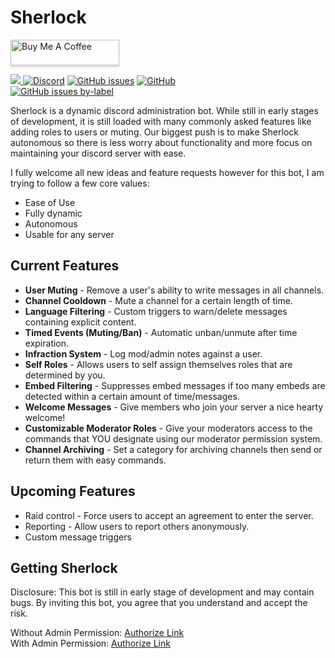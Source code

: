 # Sherlock

<a href="https://www.buymeacoff.ee/Blade2021" target="_blank"><img src="https://www.buymeacoffee.com/assets/img/custom_images/orange_img.png" alt="Buy Me A Coffee" style="height: 41px !important;width: 174px !important;box-shadow: 0px 3px 2px 0px rgba(190, 190, 190, 0.5) !important;-webkit-box-shadow: 0px 3px 2px 0px rgba(190, 190, 190, 0.5) !important;" ></a>  

<a href=https://teamcity.roots.systems><img src="https://img.shields.io/teamcity/build/e/Sherlock_ShadowBuild?server=https%3A%2F%2Fteamcity.roots.systems&style=plastic">
<a href=https://discord.gg/dB4jeC3><img alt="Discord" src="https://img.shields.io/discord/386701951662030858?style=plastic"></a>
<a href=https://github.com/Blade2021/Sherlock/issues><img alt="GitHub issues" src="https://img.shields.io/github/issues-raw/blade2021/sherlock?style=plastic"></a>
<a href=https://github.com/blade2021/Sherlock><img alt="GitHub" src="https://img.shields.io/github/license/blade2021/sherlock?style=plastic"></a>  
<a href="https://github.com/Blade2021/Sherlock/issues?q=is%3Aissue+is%3Aopen+label%3Afeature-request"><img alt="GitHub issues by-label" src="https://img.shields.io/github/issues-raw/blade2021/sherlock/feature-request?style=plastic"></a>

Sherlock is a dynamic discord administration bot.  While still in early stages of development, it is still loaded with many commonly asked features like adding roles to users or muting.  Our biggest push is to make Sherlock autonomous so there is less worry about functionality and more focus on maintaining your discord server with ease.   

I fully welcome all new ideas and feature requests however for this bot, I am trying to follow a few core values:

- Ease of Use
- Fully dynamic
- Autonomous
- Usable for any server

## Current Features  

- **User Muting** - Remove a user's ability to write messages in all channels.  
- **Channel Cooldown** - Mute a channel for a certain length of time.
- **Language Filtering** - Custom triggers to warn/delete messages containing explicit content.
- **Timed Events (Muting/Ban)** - Automatic unban/unmute after time expiration.
- **Infraction System** - Log mod/admin notes against a user.
- **Self Roles** - Allows users to self assign themselves roles that are determined by you.
- **Embed Filtering** - Suppresses embed messages if too many embeds are detected within a certain amount of time/messages.
- **Welcome Messages** - Give members who join your server a nice hearty welcome!
- **Customizable Moderator Roles** - Give your moderators access to the commands that YOU designate using our moderator permission system.
- **Channel Archiving** - Set a category for archiving channels then send or return them with easy commands.

## Upcoming Features

- Raid control - Force users to accept an agreement to enter the server.
- Reporting - Allow users to report others anonymously.
- Custom message triggers

## Getting Sherlock
Disclosure:
This bot is still in early stage of development and may contain bugs.  By inviting this bot, you agree that you understand and accept the risk.

Without Admin Permission:  [Authorize Link](https://discord.com/api/oauth2/authorize?client_id=758855978853859340&permissions=268528758&scope=bot)  
With Admin Permission:  [Authorize Link](https://discord.com/api/oauth2/authorize?client_id=758855978853859340&permissions=8&scope=bot)


